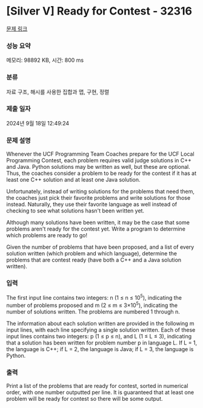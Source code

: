 # [Silver V] Ready for Contest - 32316 

[문제 링크](https://www.acmicpc.net/problem/32316) 

### 성능 요약

메모리: 98892 KB, 시간: 800 ms

### 분류

자료 구조, 해시를 사용한 집합과 맵, 구현, 정렬

### 제출 일자

2024년 9월 18일 12:49:24

### 문제 설명

<p>Whenever the UCF Programming Team Coaches prepare for the UCF Local Programming Contest, each problem requires valid judge solutions in C++ and Java. Python solutions may be written as well, but these are optional. Thus, the coaches consider a problem to be ready for the contest if it has at least one C++ solution and at least one Java solution.</p>

<p>Unfortunately, instead of writing solutions for the problems that need them, the coaches just pick their favorite problems and write solutions for those instead. Naturally, they use their favorite language as well instead of checking to see what solutions hasn't been written yet.</p>

<p>Although many solutions have been written, it may be the case that some problems aren't ready for the contest yet. Write a program to determine which problems are ready to go!</p>

<p>Given the number of problems that have been proposed, and a list of every solution written (which problem and which language), determine the problems that are contest ready (have both a C++ and a Java solution written).</p>

### 입력 

 <p>The first input line contains two integers: n (1 ≤ n ≤ 10<sup>5</sup>), indicating the number of problems proposed and m (2 ≤ m ≤ 3×10<sup>5</sup>), indicating the number of solutions written. The problems are numbered 1 through n.</p>

<p>The information about each solution written are provided in the following m input lines, with each line specifying a single solution written. Each of these input lines contains two integers: p (1 ≤ p ≤ n), and L (1 ≤ L ≤ 3), indicating that a solution has been written for problem number p in language L. If L = 1, the language is C++; if L = 2, the language is Java; if L = 3, the language is Python.</p>

### 출력 

 <p>Print a list of the problems that are ready for contest, sorted in numerical order, with one number outputted per line. It is guaranteed that at least one problem will be ready for contest so there will be some output.</p>

